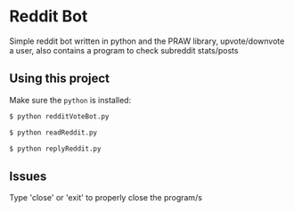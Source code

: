 Reddit Bot
=====================
Simple reddit bot written in python and the PRAW library, upvote/downvote a user, also contains a program to check subreddit stats/posts

## Using this project

Make sure the `python` is installed:

```bash
$ python redditVoteBot.py
```

```bash
$ python readReddit.py
```

```bash
$ python replyReddit.py
```


## Issues

Type 'close' or 'exit' to properly close the program/s
